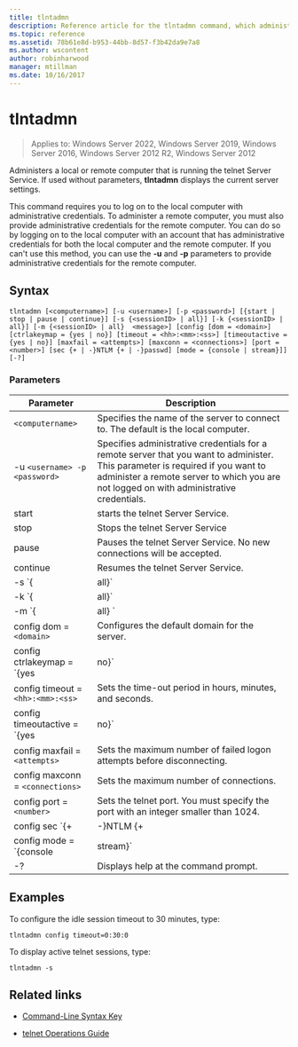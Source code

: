 ```yaml
---
title: tlntadmn
description: Reference article for the tlntadmn command, which administers a local or remote computer, running the telnet Server Service.
ms.topic: reference
ms.assetid: 78b61e8d-b953-44bb-8d57-f3b42da9e7a8
ms.author: wscontent
author: robinharwood
manager: mtillman
ms.date: 10/16/2017
---
```


# tlntadmn

>Applies to: Windows Server 2022, Windows Server 2019, Windows Server 2016, Windows Server 2012 R2, Windows Server 2012

Administers a local or remote computer that is running the telnet Server Service. If used without parameters, **tlntadmn** displays the current server settings.

This command requires you to log on to the local computer with administrative credentials. To administer a remote computer, you must also provide administrative credentials for the remote computer. You can do so by logging on to the local computer with an account that has administrative credentials for both the local computer and the remote computer. If you can't use this method, you can use the **-u** and **-p** parameters to provide administrative credentials for the remote computer.

## Syntax

```
tlntadmn [<computername>] [-u <username>] [-p <password>] [{start | stop | pause | continue}] [-s {<sessionID> | all}] [-k {<sessionID> | all}] [-m {<sessionID> | all}  <message>] [config [dom = <domain>] [ctrlakeymap = {yes | no}] [timeout = <hh>:<mm>:<ss>] [timeoutactive = {yes | no}] [maxfail = <attempts>] [maxconn = <connections>] [port = <number>] [sec {+ | -}NTLM {+ | -}passwd] [mode = {console | stream}]] [-?]
```

### Parameters

| Parameter | Description |
|--|--|
| `<computername>` | Specifies the name of the server to connect to. The default is the local computer. |
| -u `<username> -p <password>` | Specifies administrative credentials for a remote server that you want to administer. This parameter is required if you want to administer a remote server to which you are not logged on with administrative credentials. |
| start | starts the telnet Server Service. |
| stop | Stops the telnet Server Service |
| pause | Pauses the telnet Server Service. No new connections will be accepted. |
| continue | Resumes the telnet Server Service. |
| -s `{<sessionID> | all}` | Displays active telnet sessions. |
| -k `{<sessionID> | all}` | Ends telnet sessions. Type the Session ID to end a specific session, or type all to end all the sessions. |
| -m `{<sessionID> | all}  <message>` | Sends a message to one or more sessions. Type the session ID to send a message to a specific session, or type all to send a message to all sessions. type the message that you want to send between quotation marks. |
| config dom = `<domain>` | Configures the default domain for the server. |
| config ctrlakeymap = `{yes | no}` | Specifies if you want the telnet server to interpret CTRL+A as ALT. Type **yes** to map the shortcut key, or type **no** to prevent the mapping. |
| config timeout = `<hh>:<mm>:<ss>` | Sets the time-out period in hours, minutes, and seconds. |
| config timeoutactive = `{yes | no}` | Enables the idle session timeout. |
| config maxfail = `<attempts>` | Sets the maximum number of failed logon attempts before disconnecting. |
| config maxconn = `<connections>` | Sets the maximum number of connections. |
| config port = `<number>` | Sets the telnet port. You must specify the port with an integer smaller than 1024. |
| config sec `{+ | -}NTLM {+ | -}passwd` | Specifies whether you want to use NTLM, a password, or both to authenticate logon attempts. To use a particular type of authentication, type a plus sign (**+**) before that type of authentication. To prevent using a particular type of authentication, type a minus sign (**-**) before that type of authentication. |
| config mode = `{console | stream}` | Specifies the mode of operation. |
| -? | Displays help at the command prompt. |

## Examples

To configure the idle session timeout to 30 minutes, type:

```
tlntadmn config timeout=0:30:0
```

To display active telnet sessions, type:

```
tlntadmn -s
```

## Related links

- [Command-Line Syntax Key](command-line-syntax-key.md)

- [telnet Operations Guide](/previous-versions/windows/it-pro/windows-server-2008-R2-and-2008/cc753164(v=ws.10))
